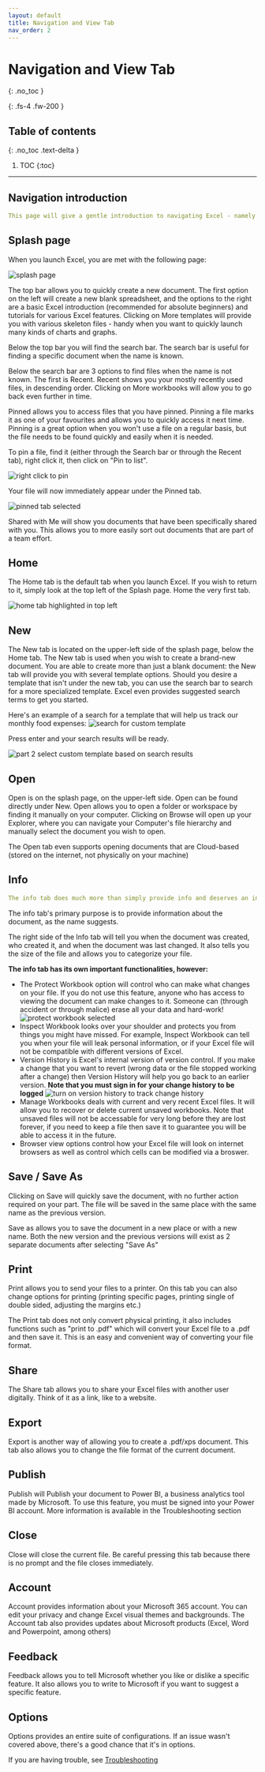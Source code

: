 ```yaml
---
layout: default
title: Navigation and View Tab
nav_order: 2
---
```


# Navigation and View Tab
{: .no_toc }

{: .fs-4 .fw-200 }

## Table of contents
{: .no_toc .text-delta }

1. TOC
{:toc}

---


## Navigation introduction

```yaml
This page will give a gentle introduction to navigating Excel - namely the splash page and home page.
```

## Splash page


 When you launch Excel, you are met with the following page:
 
 ![splash page](https://github.com/hannah019/excel-instructions/blob/gh-pages/assets/images/navigation_image1.png?raw=true)
    
The top bar allows you to quickly create a new document. The first option on the left will create a new blank spreadsheet, and the options to the right are a basic Excel introduction (recommended for absolute beginners) and tutorials for various Excel features. Clicking on More templates will provide you with various skeleton files - handy when you want to quickly launch many kinds of charts and graphs.
    
Below the top bar you will find the search bar. The search bar is useful for finding a specific document when the name is known. 
    
Below the search bar are 3 options to find files when the name is not known. The first is Recent. Recent shows you your mostly recently used files, in descending order. Clicking on More workbooks will allow you to go back even further in time.
    
Pinned allows you to access files that you have pinned. Pinning a file marks it as one of your favourites and allows you to quickly access it next time. Pinning is a great option when you won't use a file on a regular basis, but the file needs to be found quickly and easily when it is needed. 
    
To pin a file, find it (either through the Search bar or through the Recent tab), right click it, then click on "Pin to list".

![right click to pin](https://github.com/hannah019/excel-instructions/blob/gh-pages/assets/images/navigation_image2.png?raw=true)
 
 Your file will now immediately appear under the Pinned tab.
 
![pinned tab selected](https://github.com/hannah019/excel-instructions/blob/gh-pages/assets/images/navigation_image3.png?raw=true)
    
Shared with Me will show you documents that have been specifically shared with you. This allows you to more easily sort out documents that are part of a team effort.
    

## Home

The Home tab is the default tab when you launch Excel. If you wish to return to it, simply look at the top left of the Splash page. Home the very first tab.

![home tab highlighted in top left](https://github.com/hannah019/excel-instructions/blob/0bc88c2ce9c5050c778fb2b0848068713f35fdbe/assets/images/navigation_image4.png?raw=true)


## New

The New tab is located on the upper-left side of the splash page, below the Home tab. The New tab is used when you wish to create a brand-new document. You are able to create more than just a blank document:  the New tab will provide you with several template options. Should you desire a template that isn't under the new tab, you can use the search bar to search for a more specialized template. Excel even provides suggested search terms to get you started.

Here's an example of a search for a template that will help us track our monthly food expenses:
![search for custom template](https://github.com/hannah019/excel-instructions/blob/59ca59f1b141d4478f6b979cd1520df220a8c551/assets/images/navigation_image5.png?raw=true)

Press enter and your search results will be ready.

![part 2 select custom template based on search results](https://github.com/hannah019/excel-instructions/blob/48b3d1cfa5690fe5300d1b1d8b1715a3f2eb5091/assets/images/navigation_image6.png?raw=true)

## Open

Open is on the splash page, on the upper-left side. Open can be found directly under New. Open allows you to open a folder or workspace by finding it manually on your computer. 
Clicking on Browse will open up your Explorer, where you can navigate your Computer's file hierarchy and manually select the document you wish to open.

The Open tab even supports opening documents that are Cloud-based (stored on the internet, not physically on your machine)

## Info

```yaml
The info tab does much more than simply provide info and deserves an investigation!
```

The info tab's primary purpose is to provide information about the document, as the name suggests.

The right side of the Info tab will tell you when the document was created, who created it, and when the document was last changed.
It also tells you the size of the file and allows you to categorize your file.

**The info tab has its own important functionalities, however:**

- The Protect Workbook option will control who can make what changes on your file. If you do not use this feature, anyone who has access to viewing the document can make changes to it. Someone can (through accident or through malice) erase all your data and hard-work!
![protect workbook selected](https://github.com/hannah019/excel-instructions/blob/ac1ea39c96afd81148ae73936f4fcb71662e228e/assets/images/navigation_image7.png?raw=true)
- Inspect Workbook looks over your shoulder and protects you from things you might have missed. For example, Inspect Workbook can tell you when your file will leak personal information, or if your Excel file will not be compatible with different versions of Excel.
- Version History is Excel's internal version of version control. If you make a change that you want to revert (wrong data or the file stopped working after a change) then Version History will help you go back to an earlier version. **Note that you must sign in for your change history to be logged**
![turn on version history to track change history](https://github.com/hannah019/excel-instructions/blob/21b2cdccaf3af5af5a93e1b39276c1746b800de9/assets/images/navigation_image8.png?raw=true)
- Manage Workbooks deals with current and very recent Excel files. It will allow you to recover or delete current unsaved workbooks. Note that unsaved files will not be accessable for very long before they are lost forever, if you need to keep a file then save it to guarantee you will be able to access it in the future.
- Browser view options control how your Excel file will look on internet browsers as well as control which cells can be modified via a broswer.                    



## Save / Save As

Clicking on Save will quickly save the document, with no further action required on your part. The file will be saved in the same place with the same name as the previous version.

Save as allows you to save the document in a new place or with a new name. Both the new version and the previous versions will exist as 2 separate documents after selecting "Save As"

## Print

Print allows you to send your files to a printer. On this tab you can also change options for printing (printing specific pages, printing single of double sided, adjusting the margins etc.)

The Print tab does not only convert physical printing, it also includes functions such as "print to .pdf" which will convert your Excel file to a .pdf and then save it. This is an easy and convenient way of converting your file format.

## Share

The Share tab allows you to share your Excel files with another user digitally. Think of it as a link, like to a website.

## Export

Export is another way of allowing you to create a .pdf/xps document. This tab also allows you to change the file format of the current document.

## Publish

Publish will Publish your document to Power BI, a business analytics tool made by Microsoft. To use this feature, you must be signed into your Power BI account. More information is available in the Troubleshooting section

## Close

Close will close the current file. Be careful pressing this tab because there is no prompt and the file closes immediately.

## Account

Account provides information about your Microsoft 365 account. You can edit your privacy and change Excel visual themes and backgrounds. The Account tab also provides updates about Microsoft products (Excel, Word and Powerpoint, among others)


## Feedback

Feedback allows you to tell Microsoft whether you like or dislike a specific feature. It also allows you to write to Microsoft if you want to suggest a specific feature.

## Options
Options provides an entire suite of configurations. If an issue wasn't covered above, there's a good chance that it's in options.

If you are having trouble, see [Troubleshooting](https://hannah019.github.io/excel-instructions/docs/index-test/)
